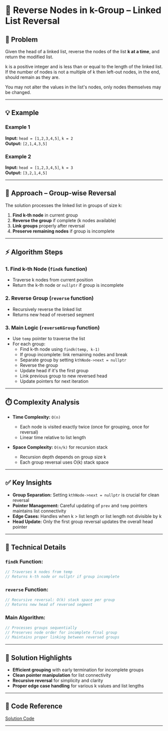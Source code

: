 # 🎯 Reverse Nodes in k-Group – Linked List Reversal

## 📌 Problem

Given the head of a linked list, reverse the nodes of the list **k at a time**, and return the modified list.

k is a positive integer and is less than or equal to the length of the linked list. If the number of nodes is not a multiple of k then left-out nodes, in the end, should remain as they are.

You may not alter the values in the list's nodes, only nodes themselves may be changed.

---

## 💡 Example

### Example 1
**Input:** `head = [1,2,3,4,5]`, `k = 2`  
**Output:** `[2,1,4,3,5]`

### Example 2
**Input:** `head = [1,2,3,4,5]`, `k = 3`  
**Output:** `[3,2,1,4,5]`

---

## 🧠 Approach – Group-wise Reversal

The solution processes the linked list in groups of size k:

1. **Find k-th node** in current group
2. **Reverse the group** if complete (k nodes available)
3. **Link groups** properly after reversal
4. **Preserve remaining nodes** if group is incomplete

---

## ⚡ Algorithm Steps

### 1. **Find k-th Node** (`findk` function)
- Traverse k nodes from current position
- Return the k-th node or `nullptr` if group is incomplete

### 2. **Reverse Group** (`reverse` function)
- Recursively reverse the linked list
- Returns new head of reversed segment

### 3. **Main Logic** (`reverseKGroup` function)
- Use `temp` pointer to traverse the list
- For each group:
  - Find k-th node using `findk(temp, k-1)`
  - If group incomplete: link remaining nodes and break
  - Separate group by setting `kthNode->next = nullptr`
  - Reverse the group
  - Update head if it's the first group
  - Link previous group to new reversed head
  - Update pointers for next iteration

---

## ⏱️ Complexity Analysis

* **Time Complexity:** `O(n)`  
  - Each node is visited exactly twice (once for grouping, once for reversal)
  - Linear time relative to list length

* **Space Complexity:** `O(n/k)` for recursion stack  
  - Recursion depth depends on group size k
  - Each group reversal uses O(k) stack space

---

## ✅ Key Insights

* **Group Separation:** Setting `kthNode->next = nullptr` is crucial for clean reversal
* **Pointer Management:** Careful updating of `prev` and `temp` pointers maintains list connectivity
* **Edge Cases:** Handles when k > list length or list length not divisible by k
* **Head Update:** Only the first group reversal updates the overall head pointer

---

## 🔧 Technical Details

### `findk` Function:
```cpp
// Traverses k nodes from temp
// Returns k-th node or nullptr if group incomplete
```

### `reverse` Function:
```cpp
// Recursive reversal: O(k) stack space per group
// Returns new head of reversed segment
```

### Main Algorithm:
```cpp
// Processes groups sequentially
// Preserves node order for incomplete final group
// Maintains proper linking between reversed groups
```

---

## 🎯 Solution Highlights

- **Efficient grouping** with early termination for incomplete groups
- **Clean pointer manipulation** for list connectivity
- **Recursive reversal** for simplicity and clarity
- **Proper edge case handling** for various k values and list lengths

---

## 📝 Code Reference

[Solution Code](./solution.cpp)

---